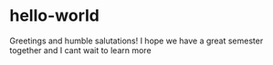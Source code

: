 # hello-world
Greetings and humble salutations! I hope we have a great semester together 
and I cant wait to learn more
